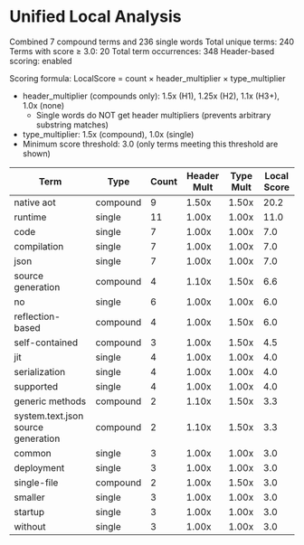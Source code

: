 # Unified Local Analysis

Combined 7 compound terms and 236 single words
Total unique terms: 240
Terms with score ≥ 3.0: 20
Total term occurrences: 348
Header-based scoring: enabled

Scoring formula: LocalScore = count × header_multiplier × type_multiplier
- header_multiplier (compounds only): 1.5x (H1), 1.25x (H2), 1.1x (H3+), 1.0x (none)
  - Single words do NOT get header multipliers (prevents arbitrary substring matches)
- type_multiplier: 1.5x (compound), 1.0x (single)
- Minimum score threshold: 3.0 (only terms meeting this threshold are shown)

| Term | Type | Count | Header Mult | Type Mult | Local Score |
|------|------|-------|-------------|-----------|-------------|
| native aot | compound | 9 | 1.50x | 1.50x | 20.2 |
| runtime | single | 11 | 1.00x | 1.00x | 11.0 |
| code | single | 7 | 1.00x | 1.00x | 7.0 |
| compilation | single | 7 | 1.00x | 1.00x | 7.0 |
| json | single | 7 | 1.00x | 1.00x | 7.0 |
| source generation | compound | 4 | 1.10x | 1.50x | 6.6 |
| no | single | 6 | 1.00x | 1.00x | 6.0 |
| reflection-based | compound | 4 | 1.00x | 1.50x | 6.0 |
| self-contained | compound | 3 | 1.00x | 1.50x | 4.5 |
| jit | single | 4 | 1.00x | 1.00x | 4.0 |
| serialization | single | 4 | 1.00x | 1.00x | 4.0 |
| supported | single | 4 | 1.00x | 1.00x | 4.0 |
| generic methods | compound | 2 | 1.10x | 1.50x | 3.3 |
| system.text.json source generation | compound | 2 | 1.10x | 1.50x | 3.3 |
| common | single | 3 | 1.00x | 1.00x | 3.0 |
| deployment | single | 3 | 1.00x | 1.00x | 3.0 |
| single-file | compound | 2 | 1.00x | 1.50x | 3.0 |
| smaller | single | 3 | 1.00x | 1.00x | 3.0 |
| startup | single | 3 | 1.00x | 1.00x | 3.0 |
| without | single | 3 | 1.00x | 1.00x | 3.0 |
